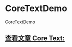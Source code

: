 # CoreTextDemo
CoreTextDemo
## [查看文章 Core Text:](http://grayluo.github.io/WeiFocusIo/richtext/2015/11/27/coretext/)

